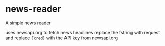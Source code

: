 # news-reader
A simple news reader

uses newsapi.org to fetch news headlines
replace the fstring with request and replace `{cred}` with the API key from newsapi.org 
